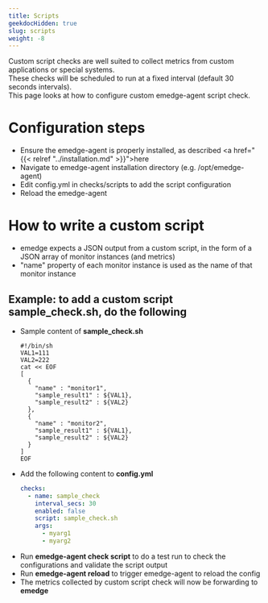 ```yaml
---
title: Scripts
geekdocHidden: true
slug: scripts
weight: -8
---
```

Custom script checks are well suited to collect metrics from custom applications or special systems.
<br>
These checks will be scheduled to run at a fixed interval (default 30 seconds intervals).
<br>
This page looks at how to configure custom emedge-agent script check.

# Configuration steps
- Ensure the emedge-agent is properly installed, as described <a href="{{< relref "../installation.md" >}}">here</a>
- Navigate to emedge-agent installation directory (e.g. /opt/emedge-agent)
- Edit config.yml in checks/scripts to add the script configuration
- Reload the emedge-agent

# How to write a custom script
- emedge expects a JSON output from a custom script, in the form of a JSON array of monitor instances (and metrics)
- "name" property of each monitor instance is used as the name of that monitor instance
## Example: to add a custom script sample_check.sh, do the following
  - Sample content of **sample_check.sh**
    ```shell
    #!/bin/sh
    VAL1=111
    VAL2=222
    cat << EOF
    [
      {
        "name" : "monitor1",
        "sample_result1" : ${VAL1},
        "sample_result2" : ${VAL2}
      },
      {
        "name" : "monitor2",
        "sample_result1" : ${VAL1},
        "sample_result2" : ${VAL2}
      }
    ]
    EOF
    ```
  - Add the following content to **config.yml**
    ```yaml
    checks:
      - name: sample_check
        interval_secs: 30
        enabled: false
        script: sample_check.sh
        args:
          - myarg1
          - myarg2
    ```
  - Run **emedge-agent check script** to do a test run to check the configurations and validate the script output
  - Run **emedge-agent reload** to trigger emedge-agent to reload the config
  - The metrics collected by custom script check will now be forwarding to **emedge**




